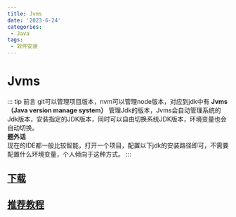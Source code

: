 ```yaml
---
title: Jvms
date: '2023-6-24'
categories:
 - Java
tags:
 - 软件安装
---
```

# Jvms 
::: tip 前言
git可以管理项目版本，nvm可以管理node版本，对应到jdk中有 **Jvms（Java version manage system）** 管理Jdk的版本，Jvms会自动管理系统的Jdk版本，安装指定的JDK版本，同时可以自由切换系统JDK版本，环境变量也会自动切换。<br/>
**题外话** <br/>
现在的IDE都一般比较智能，打开一个项目，配置以下jdk的安装路径即可，不需要配置什么环境变量，个人倾向于这种方式。
:::

## [下载](https://github.com/ystyle/jvms/releases)

## [推荐教程](https://www.codercto.com/soft/d/18434.html)
